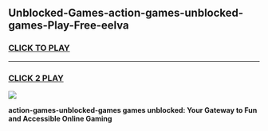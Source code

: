 
## Unblocked-Games-action-games-unblocked-games-Play-Free-eelva
<h3>
<a href="https://premium76.site?title=action-games-unblocked-games&ref=09A">CLICK TO PLAY</a></h3>
<hr>

<h3>
<a href="https://premium76.site?title=action-games-unblocked-games&ref=09A">CLICK 2 PLAY</a>
  
</h3>

<a href="https://premium76.site?title=action-games-unblocked-games&ref=09A"><img src="https://clearcache.store/games.png"></a>


**action-games-unblocked-games games unblocked: Your Gateway to Fun and Accessible Online Gaming**
